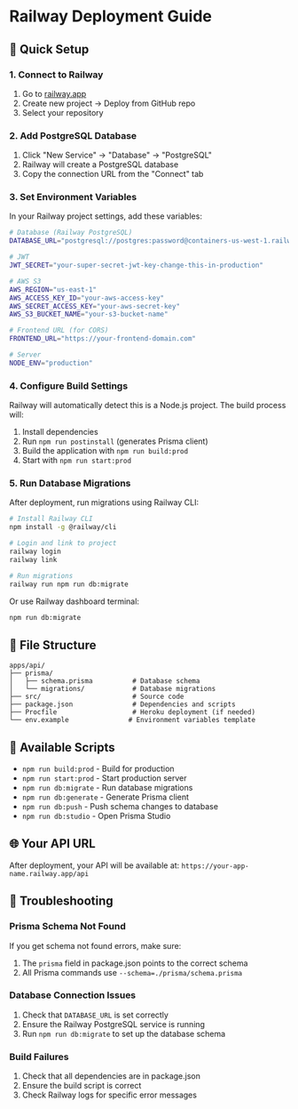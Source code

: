 # Railway Deployment Guide

## 🚀 Quick Setup

### 1. Connect to Railway

1. Go to [railway.app](https://railway.app)
2. Create new project → Deploy from GitHub repo
3. Select your repository

### 2. Add PostgreSQL Database

1. Click "New Service" → "Database" → "PostgreSQL"
2. Railway will create a PostgreSQL database
3. Copy the connection URL from the "Connect" tab

### 3. Set Environment Variables

In your Railway project settings, add these variables:

```bash
# Database (Railway PostgreSQL)
DATABASE_URL="postgresql://postgres:password@containers-us-west-1.railway.app:5432/railway"

# JWT
JWT_SECRET="your-super-secret-jwt-key-change-this-in-production"

# AWS S3
AWS_REGION="us-east-1"
AWS_ACCESS_KEY_ID="your-aws-access-key"
AWS_SECRET_ACCESS_KEY="your-aws-secret-key"
AWS_S3_BUCKET_NAME="your-s3-bucket-name"

# Frontend URL (for CORS)
FRONTEND_URL="https://your-frontend-domain.com"

# Server
NODE_ENV="production"
```

### 4. Configure Build Settings

Railway will automatically detect this is a Node.js project. The build process will:

1. Install dependencies
2. Run `npm run postinstall` (generates Prisma client)
3. Build the application with `npm run build:prod`
4. Start with `npm run start:prod`

### 5. Run Database Migrations

After deployment, run migrations using Railway CLI:

```bash
# Install Railway CLI
npm install -g @railway/cli

# Login and link to project
railway login
railway link

# Run migrations
railway run npm run db:migrate
```

Or use Railway dashboard terminal:

```bash
npm run db:migrate
```

## 📁 File Structure

```
apps/api/
├── prisma/
│   ├── schema.prisma          # Database schema
│   └── migrations/            # Database migrations
├── src/                       # Source code
├── package.json               # Dependencies and scripts
├── Procfile                   # Heroku deployment (if needed)
└── env.example               # Environment variables template
```

## 🔧 Available Scripts

- `npm run build:prod` - Build for production
- `npm run start:prod` - Start production server
- `npm run db:migrate` - Run database migrations
- `npm run db:generate` - Generate Prisma client
- `npm run db:push` - Push schema changes to database
- `npm run db:studio` - Open Prisma Studio

## 🌐 Your API URL

After deployment, your API will be available at:
`https://your-app-name.railway.app/api`

## 🐛 Troubleshooting

### Prisma Schema Not Found

If you get schema not found errors, make sure:

1. The `prisma` field in package.json points to the correct schema
2. All Prisma commands use `--schema=./prisma/schema.prisma`

### Database Connection Issues

1. Check that `DATABASE_URL` is set correctly
2. Ensure the Railway PostgreSQL service is running
3. Run `npm run db:migrate` to set up the database schema

### Build Failures

1. Check that all dependencies are in package.json
2. Ensure the build script is correct
3. Check Railway logs for specific error messages
